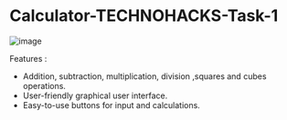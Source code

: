 # Calculator-TECHNOHACKS-Task-1

![image](https://github.com/rriyazz/Calculator-TECHNOHACKS-Task-1/assets/76969396/69704ff5-69d2-4c40-89d8-7e0b068caf14)

Features :
- Addition, subtraction, multiplication, division ,squares and cubes operations.
- User-friendly graphical user interface.
- Easy-to-use buttons for input and calculations.
